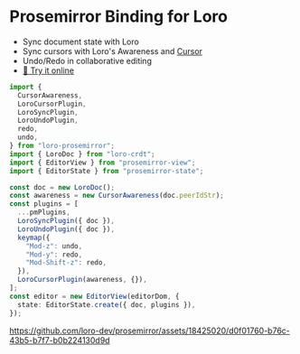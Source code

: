 # Prosemirror Binding for Loro

- Sync document state with Loro
- Sync cursors with Loro's Awareness and
  [Cursor](https://loro.dev/docs/tutorial/cursor)
- Undo/Redo in collaborative editing
- [🎨 Try it online](https://main--6661e86e215da40180d90507.chromatic.com)

```ts
import {
  CursorAwareness,
  LoroCursorPlugin,
  LoroSyncPlugin,
  LoroUndoPlugin,
  redo,
  undo,
} from "loro-prosemirror";
import { LoroDoc } from "loro-crdt";
import { EditorView } from "prosemirror-view";
import { EditorState } from "prosemirror-state";

const doc = new LoroDoc();
const awareness = new CursorAwareness(doc.peerIdStr);
const plugins = [
  ...pmPlugins,
  LoroSyncPlugin({ doc }),
  LoroUndoPlugin({ doc }),
  keymap({
    "Mod-z": undo,
    "Mod-y": redo,
    "Mod-Shift-z": redo,
  }),
  LoroCursorPlugin(awareness, {}),
];
const editor = new EditorView(editorDom, {
  state: EditorState.create({ doc, plugins }),
});
```

https://github.com/loro-dev/prosemirror/assets/18425020/d0f01760-b76c-43b5-b7f7-b0b224130d9d
